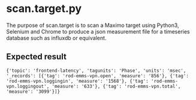 # scan.target.py
The purpose of scan.target is to scan a Maximo target using Python3, Selenium and Chrome to produce a json measurement file for a timeseries database such as influxdb or equivalent.

## Expected result
```
{'topic': 'frontend-latency', 'tagunits': 'Phase', 'units': 'msec', '_records': [{'tag': 'rod-emms-vpn.open', 'measure': '856'}, {'tag': 'rod-emms-vpn.loggingin', 'measure': '1568'}, {'tag': 'rod-emms-vpn.loggingout', 'measure': '633'}, {'tag': 'rod-emms-vpn.total', 'measure': '3099'}]}
```
